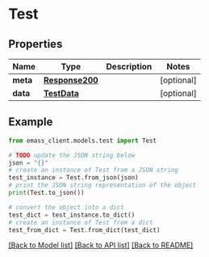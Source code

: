 # Test


## Properties

Name | Type | Description | Notes
------------ | ------------- | ------------- | -------------
**meta** | [**Response200**](Response200.md) |  | [optional] 
**data** | [**TestData**](TestData.md) |  | [optional] 

## Example

```python
from emass_client.models.test import Test

# TODO update the JSON string below
json = "{}"
# create an instance of Test from a JSON string
test_instance = Test.from_json(json)
# print the JSON string representation of the object
print(Test.to_json())

# convert the object into a dict
test_dict = test_instance.to_dict()
# create an instance of Test from a dict
test_from_dict = Test.from_dict(test_dict)
```
[[Back to Model list]](../README.md#documentation-for-models) [[Back to API list]](../README.md#documentation-for-api-endpoints) [[Back to README]](../README.md)


